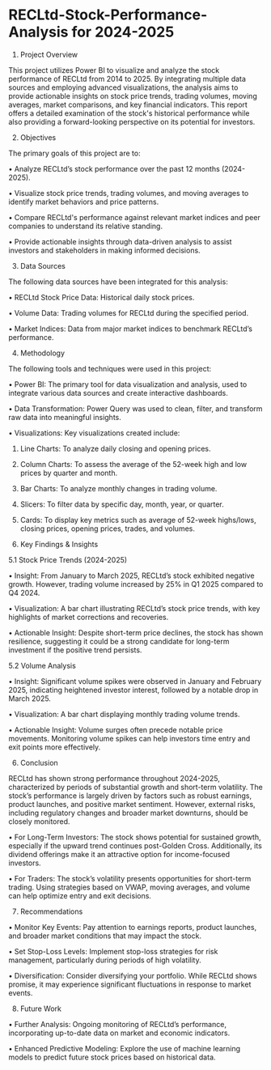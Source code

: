 # RECLtd-Stock-Performance-Analysis for 2024-2025
1. Project Overview

This project utilizes Power BI to visualize and analyze the stock performance of RECLtd from 2014 to 2025. By integrating multiple data sources and employing advanced visualizations, the analysis aims to provide actionable insights on stock price trends, trading volumes, moving averages, market comparisons, and key financial indicators. This report offers a detailed examination of the stock's historical performance while also providing a forward-looking perspective on its potential for investors.

2. Objectives

The primary goals of this project are to:

•	Analyze RECLtd’s stock performance over the past 12 months (2024-2025).

•	Visualize stock price trends, trading volumes, and moving averages to identify market behaviors and price patterns.

•	Compare RECLtd's performance against relevant market indices and peer companies to understand its relative standing.

•	Provide actionable insights through data-driven analysis to assist investors and stakeholders in making informed decisions.

3. Data Sources
   
The following data sources have been integrated for this analysis:

•	RECLtd Stock Price Data: Historical daily stock prices.

•	Volume Data: Trading volumes for RECLtd during the specified period.

•	Market Indices: Data from major market indices to benchmark RECLtd’s performance.

4. Methodology
   
The following tools and techniques were used in this project:

•	Power BI: The primary tool for data visualization and analysis, used to integrate various data sources and create interactive dashboards.

•	Data Transformation: Power Query was used to clean, filter, and transform raw data into meaningful insights.

•	Visualizations: Key visualizations created include:

1. Line Charts: To analyze daily closing and opening prices.

2. Column Charts: To assess the average of the 52-week high and low prices by quarter and month.

3.	Bar Charts: To analyze monthly changes in trading volume.

4.	Slicers: To filter data by specific day, month, year, or quarter.

5.	Cards: To display key metrics such as average of 52-week highs/lows, closing prices, opening prices, trades, and volumes.

5. Key Findings & Insights
   
5.1 Stock Price Trends (2024-2025)

•	Insight: From January to March 2025, RECLtd’s stock exhibited negative growth. However, trading volume increased by 25% in Q1 2025 compared to Q4 2024.

•	Visualization: A bar chart illustrating RECLtd’s stock price trends, with key highlights of market corrections and recoveries.

•	Actionable Insight: Despite short-term price declines, the stock has shown resilience, suggesting it could be a strong candidate for long-term investment if the positive trend persists.

5.2 Volume Analysis

•	Insight: Significant volume spikes were observed in January and February 2025, indicating heightened investor interest, followed by a notable drop in March 2025.

•	Visualization: A bar chart displaying monthly trading volume trends.

•	Actionable Insight: Volume surges often precede notable price movements. Monitoring volume spikes can help investors time entry and exit points more effectively.

6. Conclusion
   
RECLtd has shown strong performance throughout 2024-2025, characterized by periods of substantial growth and short-term volatility. The stock’s performance is largely driven by factors such as robust earnings, product launches, and positive market sentiment. However, external risks, including regulatory changes and broader market downturns, should be closely monitored.

•	For Long-Term Investors: The stock shows potential for sustained growth, especially if the upward trend continues post-Golden Cross. Additionally, its dividend offerings make it an attractive option for income-focused investors.

•	For Traders: The stock’s volatility presents opportunities for short-term trading. Using strategies based on VWAP, moving averages, and volume can help optimize entry and exit decisions.

7. Recommendations
   
•	Monitor Key Events: Pay attention to earnings reports, product launches, and broader market conditions that may impact the stock.

•	Set Stop-Loss Levels: Implement stop-loss strategies for risk management, particularly during periods of high volatility.

•	Diversification: Consider diversifying your portfolio. While RECLtd shows promise, it may experience significant fluctuations in response to market events.

8. Future Work
    
•	Further Analysis: Ongoing monitoring of RECLtd’s performance, incorporating up-to-date data on market and economic indicators.

•	Enhanced Predictive Modeling: Explore the use of machine learning models to predict future stock prices based on historical data.
